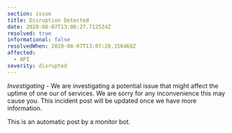 ```yaml
---
section: issue
title: Disruption Detected
date: 2020-08-07T13:06:27.712524Z
resolved: true
informational: false
resolvedWhen: 2020-08-07T13:07:28.156468Z
affected:
  - API
severity: disrupted
---
```

*Investigating* - We are investigating a potential issue that might affect the uptime of one our of services. We are sorry for any inconvenience this may cause you. This incident post will be updated once we have more information.

This is an automatic post by a monitor bot.
        